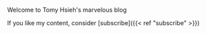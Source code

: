 Welcome to Tomy Hsieh's marvelous blog

If you like my content, consider [subscribe]({{<  ref "subscribe"  >}})
